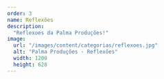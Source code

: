 ```yaml
---
order: 3
name: Reflexões
description:
  "Reflexoes da Palma Produções!"
image:
  url: "/images/content/categorias/reflexoes.jpg"
  alt: "Palma Produções - Reflexões"
  width: 1200
  height: 628
---
```


